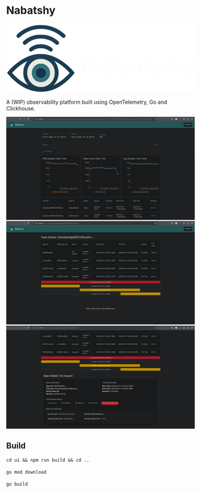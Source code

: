 # Nabatshy

![logo](./docs/assets/logo.png)

A (WIP) observability platform built using OpenTelemetry, Go and Clickhouse.

![](./docs/assets/screenshot1.png)
![](./docs/assets/screenshot2.png)
![](./docs/assets/screenshot3.png)

## Build

```
cd ui && npm run build && cd ..

go mod download

go build

```
